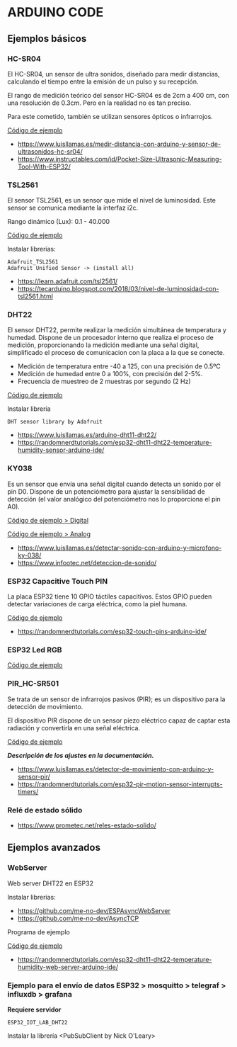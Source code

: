 # ARDUINO CODE

## Ejemplos básicos

### HC-SR04

El HC-SR04, un sensor de ultra sonidos, diseñado para medir distancias, calculando el tiempo entre la emisión de un pulso y su recepción. 

El rango de medición teórico del sensor HC-SR04 es de 2cm a 400 cm, con una resolución de 0.3cm. Pero en la realidad no es tan preciso.

Para este cometido, también se utilizan sensores ópticos o infrarrojos.

[Código de ejemplo](https://github.com/mael/iot/blob/master/arduinoExamples/basic/ESP32_HC-SR04.ino)


* https://www.luisllamas.es/medir-distancia-con-arduino-y-sensor-de-ultrasonidos-hc-sr04/
* https://www.instructables.com/id/Pocket-Size-Ultrasonic-Measuring-Tool-With-ESP32/

### TSL2561 

El sensor TSL2561, es un sensor que mide el nivel de luminosidad.
Este sensor se comunica mediante la interfaz i2c.

Rango dinámico (Lux): 0.1 - 40.000

[Código de ejemplo](https://github.com/mael/iot/blob/master/arduinoExamples/basic/ESP32_TSL2561.ino)

Instalar librerías:
```
Adafruit_TSL2561
Adafruit Unified Sensor -> (install all) 
```

* https://learn.adafruit.com/tsl2561/
* https://tecarduino.blogspot.com/2018/03/nivel-de-luminosidad-con-tsl2561.html 

### DHT22

El sensor DHT22, permite realizar la medición simultánea de temperatura y humedad. Dispone de un procesador interno que realiza el proceso de medición, proporcionando la medición mediante una señal digital, simplificado el proceso de comunicacion con la placa a la que se conecte. 

- Medición de temperatura entre -40 a 125, con una precisión de 0.5ºC
- Medición de humedad entre 0 a 100%, con precisión del 2-5%.
- Frecuencia de muestreo de 2 muestras por segundo (2 Hz)


[Código de ejemplo](https://github.com/mael/iot/blob/master/arduinoExamples/basic/ESP32_DHT22_Serial.ino)


Instalar librería 
```
DHT sensor library by Adafruit
```

* https://www.luisllamas.es/arduino-dht11-dht22/
* https://randomnerdtutorials.com/esp32-dht11-dht22-temperature-humidity-sensor-arduino-ide/


### KY038 

Es un sensor que envía una señal digital cuando detecta un sonido por el pin D0.
Dispone de un potenciómetro para ajustar la sensibilidad de detección (el valor analógico del potenciómetro nos lo proporciona el pin A0).

[Código de ejemplo > Digital](https://github.com/mael/iot/blob/master/arduinoExamples/basic/ESP32_KY038_Digital.ino)

[Código de ejemplo > Analog](https://github.com/mael/iot/blob/master/arduinoExamples/basic/ESP32_KY038_Analog.ino)


* https://www.luisllamas.es/detectar-sonido-con-arduino-y-microfono-ky-038/
* https://www.infootec.net/deteccion-de-sonido/

### ESP32 Capacitive Touch PIN

La placa ESP32 tiene 10 GPIO táctiles capacitivos. Estos GPIO pueden detectar variaciones de carga eléctrica, como la piel humana.

[Código de ejemplo](https://github.com/mael/iot/blob/master/arduinoExamples/basic/ESP32_Capacitive_Touch.ino)

* https://randomnerdtutorials.com/esp32-touch-pins-arduino-ide/


### ESP32 Led RGB

[Código de ejemplo](https://github.com/mael/iot/blob/master/arduinoExamples/basic/ESP32_Colors_Led_RGB.ino)


### PIR_HC-SR501

Se trata de un sensor de infrarrojos pasivos (PIR); es un dispositivo para la detección de movimiento.

El dispositivo PIR dispone de un sensor piezo eléctrico capaz de captar esta radiación y convertirla en una señal eléctrica.

[Código de ejemplo](https://github.com/mael/iot/blob/master/arduinoExamples/basic/ESP32_PIR_HC-SR501.ino)

***Descripción de los ajustes en la documentación.***

* https://www.luisllamas.es/detector-de-movimiento-con-arduino-y-sensor-pir/
* https://randomnerdtutorials.com/esp32-pir-motion-sensor-interrupts-timers/


### Relé de estado sólido

* https://www.prometec.net/reles-estado-solido/



## Ejemplos avanzados 

### WebServer

Web server DHT22 en ESP32

Instalar librerías:
* https://github.com/me-no-dev/ESPAsyncWebServer
* https://github.com/me-no-dev/AsyncTCP

Programa de ejemplo

[Código de ejemplo](https://github.com/mael/iot/blob/master/arduinoExamples/advanced/ESP32_LAB_DHT22_WebServer/ESP32_LAB_DHT22_WebServer.ino)

* https://randomnerdtutorials.com/esp32-dht11-dht22-temperature-humidity-web-server-arduino-ide/

### Ejemplo para el envío de datos ESP32 > mosquitto > telegraf > influxdb > grafana

**Requiere servidor**

```
ESP32_IOT_LAB_DHT22
```

Instalar la librería <PubSubClient by Nick O'Leary>

